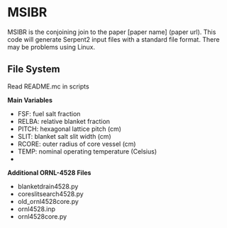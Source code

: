 # MSIBR
MSIBR is the conjoining join to the paper [paper name] (paper url). This code will generate Serpent2 input files with a standard file format. There may be problems using Linux.


## File System
Read README.mc in scripts
 
 **Main Variables**
 - FSF: fuel salt fraction
 - RELBA: relative blanket fraction
 - PITCH: hexagonal lattice pitch (cm)
 - SLIT: blanket salt slit width (cm)
 - RCORE: outer radius of core vessel (cm)
 - TEMP: nominal operating temperature (Celsius)
 - 

**Additional ORNL-4528 Files**
- blanketdrain4528.py
- coreslitsearch4528.py
- old_ornl4528core.py
- ornl4528.inp
- ornl4528core.py
